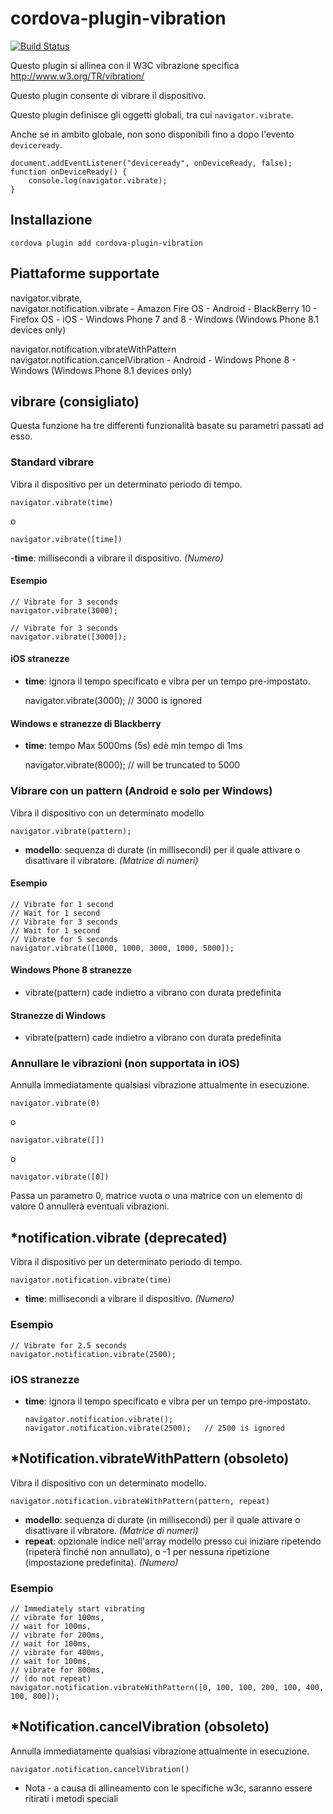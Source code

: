 <!--
# license: Licensed to the Apache Software Foundation (ASF) under one
#         or more contributor license agreements.  See the NOTICE file
#         distributed with this work for additional information
#         regarding copyright ownership.  The ASF licenses this file
#         to you under the Apache License, Version 2.0 (the
#         "License"); you may not use this file except in compliance
#         with the License.  You may obtain a copy of the License at
#
#           http://www.apache.org/licenses/LICENSE-2.0
#
#         Unless required by applicable law or agreed to in writing,
#         software distributed under the License is distributed on an
#         "AS IS" BASIS, WITHOUT WARRANTIES OR CONDITIONS OF ANY
#         KIND, either express or implied.  See the License for the
#         specific language governing permissions and limitations
#         under the License.
-->

# cordova-plugin-vibration

[![Build Status](https://travis-ci.org/apache/cordova-plugin-vibration.svg)](https://travis-ci.org/apache/cordova-plugin-vibration)

Questo plugin si allinea con il W3C vibrazione specifica http://www.w3.org/TR/vibration/

Questo plugin consente di vibrare il dispositivo.

Questo plugin definisce gli oggetti globali, tra cui `navigator.vibrate`.

Anche se in ambito globale, non sono disponibili fino a dopo l'evento `deviceready`.

    document.addEventListener("deviceready", onDeviceReady, false);
    function onDeviceReady() {
        console.log(navigator.vibrate);
    }

## Installazione

    cordova plugin add cordova-plugin-vibration

## Piattaforme supportate

navigator.vibrate,  
navigator.notification.vibrate - Amazon Fire OS - Android - BlackBerry 10 - Firefox OS - iOS - Windows Phone 7 and 8 -
Windows (Windows Phone 8.1 devices only)

navigator.notification.vibrateWithPattern  
navigator.notification.cancelVibration - Android - Windows Phone 8 - Windows (Windows Phone 8.1 devices only)

## vibrare (consigliato)

Questa funzione ha tre differenti funzionalità basate su parametri passati ad esso.

### Standard vibrare

Vibra il dispositivo per un determinato periodo di tempo.

    navigator.vibrate(time)

o

    navigator.vibrate([time])

-**time**: millisecondi a vibrare il dispositivo. *(Numero)*

#### Esempio

    // Vibrate for 3 seconds
    navigator.vibrate(3000);
    
    // Vibrate for 3 seconds
    navigator.vibrate([3000]);

#### iOS stranezze

* **time**: ignora il tempo specificato e vibra per un tempo pre-impostato.

  navigator.vibrate(3000); // 3000 is ignored

#### Windows e stranezze di Blackberry

* **time**: tempo Max 5000ms (5s) edè min tempo di 1ms

  navigator.vibrate(8000); // will be truncated to 5000

### Vibrare con un pattern (Android e solo per Windows)

Vibra il dispositivo con un determinato modello

    navigator.vibrate(pattern);   

* **modello**: sequenza di durate (in millisecondi) per il quale attivare o disattivare il vibratore. *(Matrice di
  numeri)*

#### Esempio

    // Vibrate for 1 second
    // Wait for 1 second
    // Vibrate for 3 seconds
    // Wait for 1 second
    // Vibrate for 5 seconds
    navigator.vibrate([1000, 1000, 3000, 1000, 5000]);

#### Windows Phone 8 stranezze

* vibrate(pattern) cade indietro a vibrano con durata predefinita

#### Stranezze di Windows

* vibrate(pattern) cade indietro a vibrano con durata predefinita

### Annullare le vibrazioni (non supportata in iOS)

Annulla immediatamente qualsiasi vibrazione attualmente in esecuzione.

    navigator.vibrate(0)

o

    navigator.vibrate([])

o

    navigator.vibrate([0])

Passa un parametro 0, matrice vuota o una matrice con un elemento di valore 0 annullerà eventuali vibrazioni.

## *notification.vibrate (deprecated)

Vibra il dispositivo per un determinato periodo di tempo.

    navigator.notification.vibrate(time)

* **time**: millisecondi a vibrare il dispositivo. *(Numero)*

### Esempio

    // Vibrate for 2.5 seconds
    navigator.notification.vibrate(2500);

### iOS stranezze

* **time**: ignora il tempo specificato e vibra per un tempo pre-impostato.

      navigator.notification.vibrate();
      navigator.notification.vibrate(2500);   // 2500 is ignored

## *Notification.vibrateWithPattern (obsoleto)

Vibra il dispositivo con un determinato modello.

    navigator.notification.vibrateWithPattern(pattern, repeat)

* **modello**: sequenza di durate (in millisecondi) per il quale attivare o disattivare il vibratore. *(Matrice di
  numeri)*
* **repeat**: opzionale indice nell'array modello presso cui iniziare ripetendo (ripeterà finché non annullato), o -1
  per nessuna ripetizione (impostazione predefinita). *(Numero)*

### Esempio

    // Immediately start vibrating
    // vibrate for 100ms,
    // wait for 100ms,
    // vibrate for 200ms,
    // wait for 100ms,
    // vibrate for 400ms,
    // wait for 100ms,
    // vibrate for 800ms,
    // (do not repeat)
    navigator.notification.vibrateWithPattern([0, 100, 100, 200, 100, 400, 100, 800]);

## *Notification.cancelVibration (obsoleto)

Annulla immediatamente qualsiasi vibrazione attualmente in esecuzione.

    navigator.notification.cancelVibration()

* Nota - a causa di allineamento con le specifiche w3c, saranno essere ritirati i metodi speciali